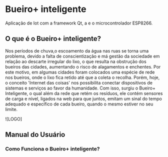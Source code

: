 # Bueiro+ inteligente
Aplicação de Iot com a framework Qt, a  e o microcontrolador ESP8266.

## O que é o Bueiro+ inteligente?

  Nos períodos de chuva,o escoamento da água nas ruas se torna uma problema, devido a falta de conscientização e má gestão da sociedade em relação ao descarte irregular do lixo, o que resulta na obstrução dos bueiros das cidades, aumentando o risco de alagamentos e enchentes.
  Por este motivo, em algumas cidades foram colocados uma espécie de rede nos bueiros, onde o lixo fica retido até que a coleta o recolha. Porém, hoje, o conceito 'Internet das coisas' nos possibilita conectar dispositivos de sistemas e serviços ao favor da humanidade. Com isso, surgiu o Bueiro+ Inteligente, o qual além da rede que retém os resíduos, ele contém sensores de carga e nível, ligados na web para que juntos, emitam um sinal do tempo adequado e específico de cada bueiro, quando o mesmo estiver no seu limite.

![LOGO]

## Manual do Usuário

### Como Funciona o Bueiro+ inteligente?

